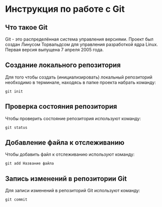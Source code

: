 # **Инструкция по работе с Git**

## Что такое Git

Git - это распределённая система управления версиями. Проект был создан Линусом Торвальдсом для управления разработкой ядра Linux. Первая версия выпущена 7 апреля 2005 года.

## Создание локального репозитория

Для того чтобы создать (инициализировать) локальный репозиторий необходимо в терминале, находясь в папке проекта набрать команду: 

    git init

## Проверка состояния репозитория

Чтобы проверить состояние репозитория используют команду:

    git status

## Добавление файла к отслеживанию

Чтобы добавить файл к отслеживанию используют команду:

    git add Название файла

## Запись изменений в репозитории Git

Для записи изменений в репозиторий Git используют команду:

    git commit
